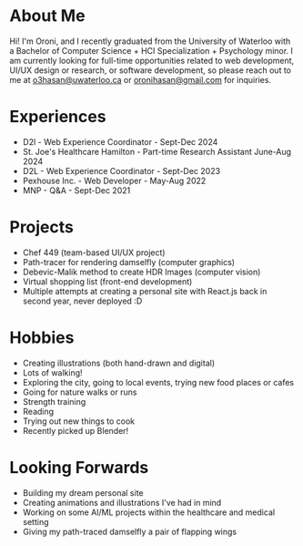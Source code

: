 # About Me

Hi! I'm Oroni, and I recently graduated from the University of Waterloo with a Bachelor of Computer Science + HCI Specialization + Psychology minor. I am currently looking for full-time opportunities related to web development, UI/UX design or research, or software development, so please reach out to me at o3hasan@uwaterloo.ca or oronihasan@gmail.com for inquiries.

# Experiences

- D2l - Web Experience Coordinator - Sept-Dec 2024
- St. Joe's Healthcare Hamilton - Part-time Research Assistant June-Aug 2024
- D2L - Web Experience Coordinator - Sept-Dec 2023
- Pexhouse Inc. - Web Developer - May-Aug 2022
- MNP - Q&A - Sept-Dec 2021

# Projects

- Chef 449 (team-based UI/UX project)
- Path-tracer for rendering damselfly (computer graphics)
- Debevic-Malik method to create HDR Images (computer vision)
- Virtual shopping list (front-end development)
- Multiple attempts at creating a personal site with React.js back in second year, never deployed :D

# Hobbies

- Creating illustrations (both hand-drawn and digital)
- Lots of walking!
- Exploring the city, going to local events, trying new food places or cafes
- Going for nature walks or runs
- Strength training
- Reading
- Trying out new things to cook
- Recently picked up Blender!

# Looking Forwards

- Building my dream personal site
- Creating animations and illustrations I've had in mind
- Working on some AI/ML projects within the healthcare and medical setting
- Giving my path-traced damselfly a pair of flapping wings
